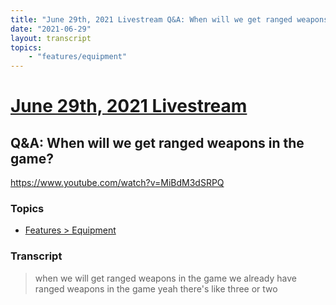 ```yaml
---
title: "June 29th, 2021 Livestream Q&A: When will we get ranged weapons in the game?"
date: "2021-06-29"
layout: transcript
topics:
    - "features/equipment"
---
```

# [June 29th, 2021 Livestream](../2021-06-29.md)
## Q&A: When will we get ranged weapons in the game?
https://www.youtube.com/watch?v=MiBdM3dSRPQ

### Topics
* [Features > Equipment](../topics/features/equipment.md)

### Transcript

> when we will get ranged weapons in the game we already have ranged weapons in the game yeah there's like three or two
